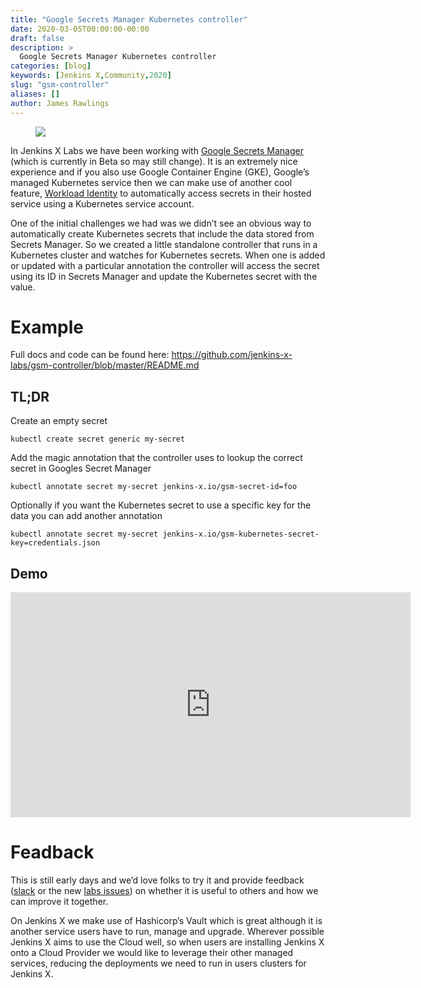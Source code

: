 ```yaml
---
title: "Google Secrets Manager Kubernetes controller"
date: 2020-03-05T00:00:00-00:00
draft: false
description: >
  Google Secrets Manager Kubernetes controller
categories: [blog]
keywords: [Jenkins X,Community,2020]
slug: "gsm-controller"
aliases: []
author: James Rawlings
---
```


<figure>
<img src="/images/logo/secret-manager.png"/>
</figure>

In Jenkins X Labs we have been working with [Google Secrets Manager](https://cloud.google.com/secret-manager/docs) (which is currently in Beta so may still change). It is an extremely nice experience and if you also use Google Container Engine (GKE), Google’s managed Kubernetes service then we can make use of another cool feature, [Workload Identity](https://cloud.google.com/kubernetes-engine/docs/how-to/workload-identity) to automatically access secrets in their hosted service using a Kubernetes service account.

One of the initial challenges we had was we didn’t see an obvious way to automatically create Kubernetes secrets that include the data stored from Secrets Manager. So we created a little standalone controller that runs in a Kubernetes cluster and watches for Kubernetes secrets. When one is added or updated with a particular annotation the controller will access the secret using its ID in Secrets Manager and update the Kubernetes secret with the value.

# Example

Full docs and code can be found here: <https://github.com/jenkins-x-labs/gsm-controller/blob/master/README.md>

## TL;DR

Create an empty secret

```
kubectl create secret generic my-secret
```

Add the magic annotation that the controller uses to lookup the correct secret in Googles Secret Manager

```
kubectl annotate secret my-secret jenkins-x.io/gsm-secret-id=foo
```

Optionally if you want the Kubernetes secret to use a specific key for the data you can add another annotation

```
kubectl annotate secret my-secret jenkins-x.io/gsm-kubernetes-secret-key=credentials.json
```

## Demo

<iframe width="640" height="360" src="https://www.youtube.com/embed/wLHgkhzeNe8" frameborder="0" allow="autoplay; encrypted-media" allowfullscreen></iframe>

# Feadback

This is still early days and we’d love folks to try it and provide feedback ([slack](https://jenkins-x.io/community/#slack) or the new [labs issues](https://github.com/jenkins-x-labs/issues/issues)) on whether it is useful to others and how we can improve it together.

On Jenkins X we make use of Hashicorp’s Vault which is great although it is another service users have to run, manage and upgrade. Wherever possible Jenkins X aims to use the Cloud well, so when users are installing Jenkins X onto a Cloud Provider we would like to leverage their other managed services, reducing the deployments we need to run in users clusters for Jenkins X.

